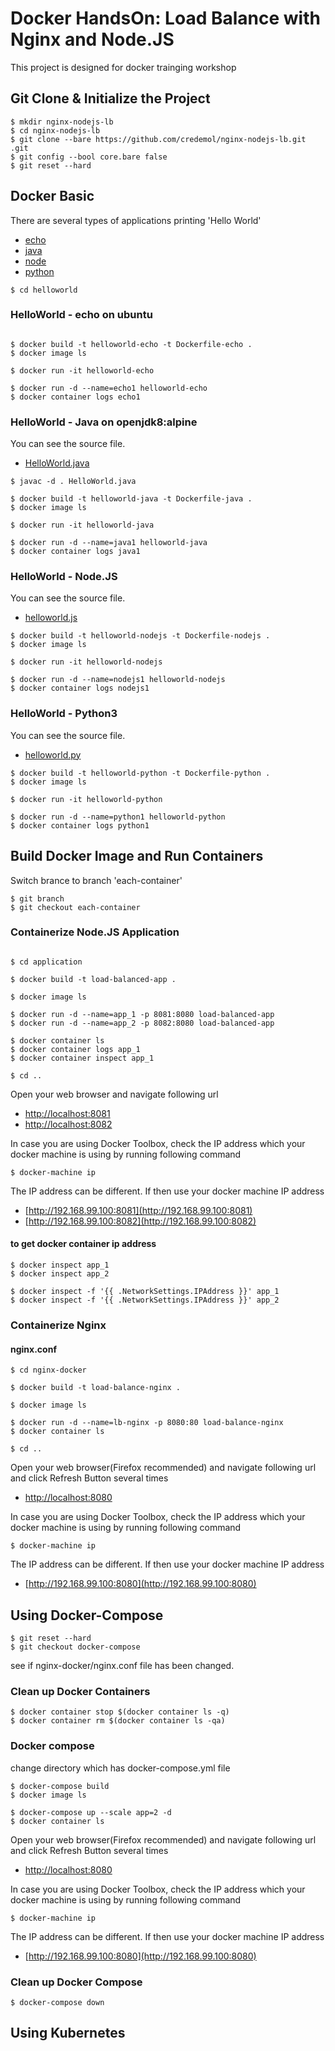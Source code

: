 # Docker HandsOn: Load Balance with Nginx and Node.JS
This project is designed for docker trainging workshop


## Git Clone & Initialize the Project
```
$ mkdir nginx-nodejs-lb
$ cd nginx-nodejs-lb
$ git clone --bare https://github.com/credemol/nginx-nodejs-lb.git .git
$ git config --bool core.bare false
$ git reset --hard
```

## Docker Basic

There are several types of applications printing 'Hello World'
* [echo](./helloworld/Dockerfile-echo) 
* [java](./helloworld/Dockerfile-java)
* [node](./helloworld/Dockerfile-nodejs)
* [python](./helloworld/Dockerfile-python)

```
$ cd helloworld
```

### HelloWorld - echo on ubuntu

```

$ docker build -t helloworld-echo -t Dockerfile-echo .
$ docker image ls

$ docker run -it helloworld-echo

$ docker run -d --name=echo1 helloworld-echo
$ docker container logs echo1
```

### HelloWorld - Java on openjdk8:alpine

You can see the source file. 
* [HelloWorld.java](./helloworld/HelloWorld.java)

```
$ javac -d . HelloWorld.java

$ docker build -t helloworld-java -t Dockerfile-java .
$ docker image ls

$ docker run -it helloworld-java

$ docker run -d --name=java1 helloworld-java
$ docker container logs java1
```

### HelloWorld - Node.JS

You can see the source file. 
* [helloworld.js](./helloworld/helloworld.js)

```
$ docker build -t helloworld-nodejs -t Dockerfile-nodejs .
$ docker image ls 

$ docker run -it helloworld-nodejs

$ docker run -d --name=nodejs1 helloworld-nodejs
$ docker container logs nodejs1
```

### HelloWorld - Python3
You can see the source file. 
* [helloworld.py](./helloworld/helloworld.py)

```
$ docker build -t helloworld-python -t Dockerfile-python .
$ docker image ls

$ docker run -it helloworld-python

$ docker run -d --name=python1 helloworld-python
$ docker container logs python1
```


## Build Docker Image and Run Containers
Switch brance to branch 'each-container'

```
$ git branch
$ git checkout each-container
```

### Containerize Node.JS Application 
```

$ cd application

$ docker build -t load-balanced-app .

$ docker image ls

$ docker run -d --name=app_1 -p 8081:8080 load-balanced-app
$ docker run -d --name=app_2 -p 8082:8080 load-balanced-app

$ docker container ls
$ docker container logs app_1
$ docker container inspect app_1

$ cd ..
```
Open your web browser and navigate following url
* [http://localhost:8081](http://localhost:8081)
* [http://localhost:8082](http://localhost:8082)

In case you are using Docker Toolbox, check the IP address which your docker machine is using by running following command

```
$ docker-machine ip
```
The IP address can be different. If then use your docker machine IP address
* [http://192.168.99.100:8081](http://192.168.99.100:8081)
* [http://192.168.99.100:8082](http://192.168.99.100:8082)

#### to get docker container ip address

```
$ docker inspect app_1
$ docker inspect app_2

$ docker inspect -f '{{ .NetworkSettings.IPAddress }}' app_1
$ docker inspect -f '{{ .NetworkSettings.IPAddress }}' app_2
```

### Containerize Nginx

#### nginx.conf
```
$ cd nginx-docker

$ docker build -t load-balance-nginx .

$ docker image ls

$ docker run -d --name=lb-nginx -p 8080:80 load-balance-nginx
$ docker container ls

$ cd ..
```

Open your web browser(Firefox recommended) and navigate following url and click Refresh Button several times
* [http://localhost:8080](http://localhost:8080)

In case you are using Docker Toolbox, check the IP address which your docker machine is using by running following command

```
$ docker-machine ip
```
The IP address can be different. If then use your docker machine IP address
* [http://192.168.99.100:8080](http://192.168.99.100:8080)

## Using Docker-Compose

```
$ git reset --hard
$ git checkout docker-compose
```

see if nginx-docker/nginx.conf file has been changed.

### Clean up Docker Containers 
```
$ docker container stop $(docker container ls -q)
$ docker container rm $(docker container ls -qa)
```

### Docker compose
change directory which has docker-compose.yml file

```
$ docker-compose build
$ docker image ls

$ docker-compose up --scale app=2 -d
$ docker container ls
```

Open your web browser(Firefox recommended) and navigate following url and click Refresh Button several times
* [http://localhost:8080](http://localhost:8080)

In case you are using Docker Toolbox, check the IP address which your docker machine is using by running following command

```
$ docker-machine ip
```
The IP address can be different. If then use your docker machine IP address
* [http://192.168.99.100:8080](http://192.168.99.100:8080)



### Clean up Docker Compose
```
$ docker-compose down
```

## Using Kubernetes
